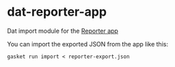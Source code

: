 # dat-reporter-app

Dat import module for the [Reporter app](http://www.reporter-app.com/)


You can import the exported JSON from the app like this:

```
gasket run import < reporter-export.json
```